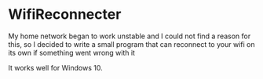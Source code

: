 # WifiReconnecter

My home network began to work unstable and I could not find a reason for this, so I decided to write a small program that can reconnect to your wifi on its own if something went wrong with it

It works well for Windows 10.
